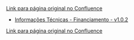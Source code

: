 [Link para página original no Confluence](https://openfinancebrasil.atlassian.net/wiki/spaces/OF/pages/17373781)

- [Informações Técnicas - Financiamento - v1.0.2](../../../../../../../OF/Open%20Finance%20Brasil/Especifica%c3%a7%c3%b5es%20de%20APIs/Dados%20do%20Cliente%20%e2%80%93%20DC/[DC]%20API%20-%20Opera%c3%a7%c3%b5es%20de%20Cr%c3%a9dito%20-%20Financiamento/Hist%c3%b3rico%20de%20Especifica%c3%a7%c3%b5es%20-%20[DC]%20Financiamento/v1.0.2%20-%20Financiamento/Informa%c3%a7%c3%b5es%20T%c3%a9cnicas%20-%20Financiamento%20-%20v1.0.2)

[Link para página original no Confluence](https://openfinancebrasil.atlassian.net/wiki/spaces/OF/pages/17373781)